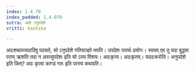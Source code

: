 ```yaml
---
index: 1.4.70
index_padded: 1.4.070
sutra: अदो ऽनुपदेशे
vritti: kashika

---
```

अदःशब्दस्त्यदादिषु पठ्यते, सो ऽनुपदेशे गतिसञ्ज्ञो भवति। उपदेशः परार्थः प्रयोगः। स्वयम् एव तु यदा बुद्ध्या पराम् ऋशति तदा न अस्त्युपदेशः इति सो ऽस्य विशयः। अदःकृत्य। अदःकृतम्। यददःकरोति। अनुपदेशे इति किम्? अदः कृत्वा काण्डं गतः इति परस्य कथयति।